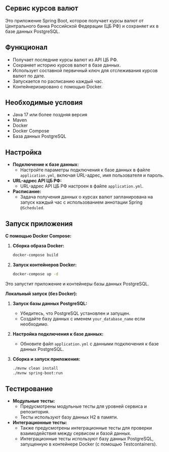 ## Сервис курсов валют

Это приложение Spring Boot, которое получает курсы валют от Центрального банка Российской Федерации (ЦБ РФ) и сохраняет их в базе данных PostgreSQL.

## Функционал

- Получает последние курсы валют из API ЦБ РФ.
- Сохраняет историю курсов валют в базе данных.
- Использует составной первичный ключ для отслеживания курсов валют по дате.
- Запускается по расписанию каждый час.
- Контейнеризировано с помощью Docker.

## Необходимые условия

- Java 17 или более поздняя версия
- Maven
- Docker
- Docker Compose
- База данных PostgreSQL

## Настройка

- **Подключение к базе данных:**
  - Настройте параметры подключения к базе данных в файле `application.yml`, включая URL-адрес, имя пользователя и пароль.
- **URL-адрес API ЦБ РФ:**
  - URL-адрес API ЦБ РФ настроен в файле `application.yml`.
- **Расписание:**
  - Задача получения данных о курсах валют запланирована на запуск каждый час с использованием аннотации Spring `@Scheduled`.

## Запуск приложения

**С помощью Docker Compose:**

1.  **Сборка образа Docker:**
    ```bash
    docker-compose build
    ```

2.  **Запуск контейнеров Docker:**
    ```bash
    docker-compose up -d
    ```

Это запустит приложение и контейнеры базы данных PostgreSQL.

**Локальный запуск (без Docker):**

1.  **Запуск базы данных PostgreSQL:**
    - Убедитесь, что PostgreSQL установлен и запущен.
    - Создайте базу данных с именем `your_database_name` если необходимо.

2.  **Настройка подключения к базе данных:**
    - Обновите файл `application.yml` с данными подключения к базе данных PostgreSQL.

3.  **Сборка и запуск приложения:**
    ```bash
    ./mvnw clean install
    ./mvnw spring-boot:run
    ```

## Тестирование

- **Модульные тесты:**
  - Предусмотрены модульные тесты для уровней сервиса и репозитория.
  - Тесты используют базу данных H2 в памяти.
- **Интеграционные тесты:**
  - Также предусмотрены интеграционные тесты для проверки взаимодействия между сервисом и базой данных.
  - Интеграционные тесты используют базу данных PostgreSQL, запущенную в контейнере Docker (с помощью Testcontainers).
